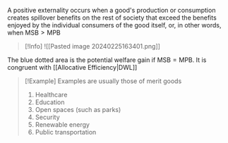  A positive externality occurs when a good's production or consumption creates spillover benefits on the rest of society that exceed the benefits enjoyed by the individual consumers of the good itself, or, in other words, when $\text{MSB}>\text{MPB}$

> [!Info]
![[Pasted image 20240225163401.png]]
>
The blue dotted area is the potential welfare gain if $\text{MSB}=\text{MPB}$. It is  congruent with [[Allocative Efficiency|DWL]]  

> [!Example] Examples are usually those of merit goods 
> 1. Healthcare
> 2. Education
> 3. Open spaces (such as parks)
> 4. Security
> 5. Renewable energy
> 6. Public transportation
